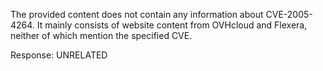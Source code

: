 The provided content does not contain any information about CVE-2005-4264. It mainly consists of website content from OVHcloud and Flexera, neither of which mention the specified CVE.

Response: UNRELATED